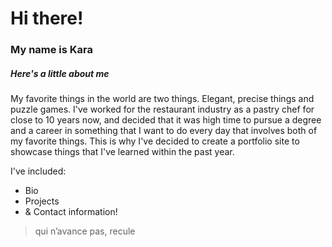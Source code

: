 # Hi there!
### My name is Kara
##### _Here's a little about me_

My favorite things in the world are two things. Elegant, precise things and puzzle games. 
I've worked for the restaurant industry as a pastry chef for close to 10 years now, and decided that it was high time to pursue a degree and a career in something that I want to do every day that involves both of my favorite things. This is why I've decided to create a portfolio site to showcase things that I've learned within the past year. 

I've included: 
* Bio
* Projects
* & Contact information!

> qui n’avance pas, recule
